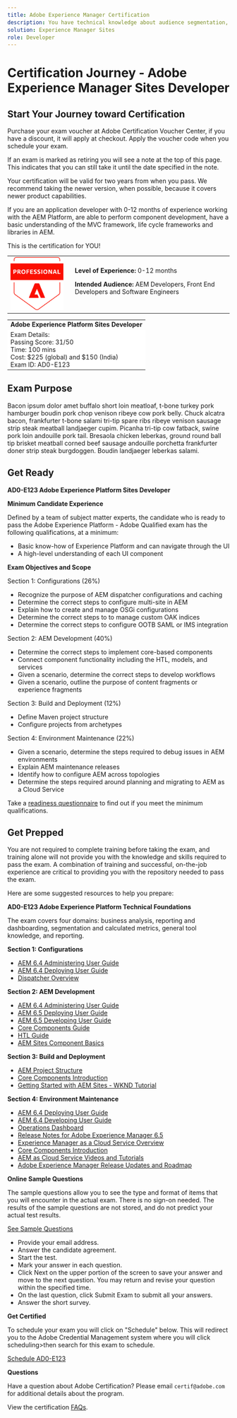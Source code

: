```yaml
---
title: Adobe Experience Manager Certification 
description: You have technical knowledge about audience segmentation, destination exports, and activation on real time basis for unified profiles that adhere to data and privacy regulations, customer data platforms (CDP) and knowledge of Adobe Experience Platform.
solution: Experience Manager Sites
role: Developer
---
```

# Certification Journey - Adobe Experience Manager Sites Developer

## Start Your Journey toward Certification

Purchase your exam voucher at Adobe Certification Voucher Center, if you have a discount, it will apply at checkout. Apply the voucher code when you schedule your exam.

If an exam is marked as retiring you will see a note at the top of this page. This indicates that you can still take it until the date specified in the note. 

Your certification will be valid for two years from when you pass. We recommend taking the newer version, when possible, because it covers newer product capabilities.

If you are an application developer with 0-12 months of experience working with the AEM Platform, are able to perform component development, have a basic understanding of the MVC framework, life cycle frameworks and libraries in AEM. 

This is the certification for YOU!

<table>
<tr  style="border: 0">
<td style="width: 160px;text-align: left">
  <img alt="Certification Badge" style="width: 120px" src="/help/certifications/assets/professional-badge.png" />
</td>
<td style="width: 400px;">
  <strong>Level of Experience: </strong> 0-12 months

  <strong>Intended Audience:</strong>
  AEM Developers, Front End Developers and Software Engineers
</tr>
</table>

<table>
 <tr  style="border: 0;">
    <td> <strong>Adobe Experience Platform Sites Developer</strong> </td>
 </tr>

 <tr style="border: 0;background-color: white;">
    <td>
    Exam Details:<br>
    Passing Score: 31/50<br>
    Time: 100 mins<br>
    Cost: $225 (global) and $150 (India)<br>
    Exam ID: AD0-E123
    </td>
 </tr>

</table>

## Exam Purpose

Bacon ipsum dolor amet buffalo short loin meatloaf, t-bone turkey pork hamburger boudin pork chop venison ribeye cow pork belly. Chuck alcatra bacon, frankfurter t-bone salami tri-tip spare ribs ribeye venison sausage strip steak meatball landjaeger cupim. Picanha tri-tip cow fatback, swine pork loin andouille pork tail. Bresaola chicken leberkas, ground round ball tip brisket meatball corned beef sausage andouille porchetta frankfurter doner strip steak burgdoggen. Boudin landjaeger leberkas salami.

## Get Ready

**AD0-E123 Adobe Experience Platform Sites Developer**

**Minimum Candidate Experience**

Defined by a team of subject matter experts, the candidate who is ready to pass the Adobe Experience Platform - Adobe Qualified exam has the following qualifications, at a minimum:

* Basic know-how of Experience Platform and can navigate through the UI
* A high-level understanding of each UI component

**Exam Objectives and Scope**

Section 1: Configurations (26%)
* Recognize the purpose of AEM dispatcher configurations and caching
* Determine the correct steps to configure multi-site in AEM
* Explain how to create and manage OSGi configurations
* Determine the correct steps to to manage custom OAK indices
* Determine the correct steps to configure OOTB SAML or IMS integration

Section 2: AEM Development (40%)
* Determine the correct steps to implement core-based components
* Connect component functionality including the HTL, models, and services
* Given a scenario, determine the correct steps to develop workflows
* Given a scenario, outline the purpose of content fragments or experience fragments

Section 3: Build and Deployment (12%)
* Define Maven project structure
* Configure projects from archetypes

Section 4: Environment Maintenance (22%)
* Given a scenario, determine the steps required to debug issues in AEM environments
* Explain AEM maintenance releases
* Identify how to configure AEM across topologies
* Determine the steps required around planning and migrating to AEM as a Cloud Service

Take a [readiness questionnaire](https://scorpion.caveon.com/launchpad/ad-q-e123-readiness-questionnaire-for-adobe-experience-manager-sites-developer-professional-exam) to find out if you meet the minimum qualifications.

## Get Prepped

You are not required to complete training before taking the exam, and training alone will not provide you with the knowledge and skills required to pass the exam. A combination of training and successful, on-the-job experience are critical to providing you with the repository needed to pass the exam.

Here are some suggested resources to help you prepare:

**AD0-E123 Adobe Experience Platform Technical Foundations**

The exam covers four domains: business analysis, reporting and dashboarding, segmentation and calculated metrics, general tool knowledge, and reporting.

**Section 1: Configurations**

* [AEM 6.4 Administering User Guide](https://experienceleague.adobe.com/docs/experience-manager-64/administering/home.html?lang=en)
* [AEM 6.4 Deploying User Guide](https://experienceleague.adobe.com/docs/experience-manager-64/deploying/home.html?lang=en)
* [Dispatcher Overview](https://experienceleague.adobe.com/docs/experience-manager-dispatcher/using/dispatcher.html?lang=en)

**Section 2: AEM Development**

* [AEM 6.4 Administering User Guide](https://experienceleague.adobe.com/docs/experience-manager-64/administering/home.html?lang=en)
* [AEM 6.5 Deploying User Guide](https://experienceleague.adobe.com/docs/experience-manager-65/deploying/home.html?lang=en)
* [AEM 6.5 Developing User Guide](https://experienceleague.adobe.com/docs/experience-manager-65/developing/home.html?lang=en)
* [Core Components Guide](https://experienceleague.adobe.com/docs/experience-manager-core-components/using/introduction.html?lang=en)
* [HTL Guide](https://experienceleague.adobe.com/docs/experience-manager-htl/using/overview.html?lang=en)
* [AEM Sites Component Basics](https://experienceleague.adobe.com/docs/experience-manager-learn/getting-started-wknd-tutorial-develop/project-archetype/component-basics.html?lang=en)

**Section 3: Build and Deployment**

* [AEM Project Structure](https://experienceleague.adobe.com/docs/experience-manager-core-components/using/introduction.html?lang=en)
* [Core Components Introduction](https://experienceleague.adobe.com/docs/experience-manager-core-components/using/introduction.html?lang=en)
* [Getting Started with AEM Sites - WKND Tutorial](https://experienceleague.adobe.com/docs/experience-manager-learn/getting-started-wknd-tutorial-develop/overview.html)


**Section 4: Environment Maintenance**

* [AEM 6.4 Deploying User Guide](https://experienceleague.adobe.com/docs/experience-manager-64/deploying/home.html?lang=en)
* [AEM 6.4 Developing User Guide](https://experienceleague.adobe.com/docs/experience-manager-64/developing/home.html?lang=en)
* [Operations Dashboard](https://experienceleague.adobe.com/docs/experience-manager-65/administering/operations/operations-dashboard.html?lang=en%20(Automated%20Maintenance%20Tasks))
* [Release Notes for Adobe Experience Manager 6.5](https://experienceleague.adobe.com/docs/experience-manager-65/release-notes/service-pack/sp-release-notes.html)
* [Experience Manager as a Cloud Service Overview](https://experienceleague.adobe.com/docs/experience-manager-cloud-service/content/home.html?lang=en)
* [Core Components Introduction](https://experienceleague.adobe.com/docs/experience-manager-core-components/using/introduction.html?lang=en)
* [AEM as Cloud Service Videos and Tutorials](https://experienceleague.adobe.com/docs/experience-manager-learn/cloud-service/overview.html?lang=en)
* [Adobe Experience Manager Release Updates and Roadmap](https://experienceleague.adobe.com/docs/experience-manager-release-information/aem-release-updates/home.html?lang=en)

**Online Sample Questions**

The sample questions allow you to see the type and format of items that you will encounter in the actual exam. There is no sign-on needed. The results of the sample questions are not stored, and do not predict your actual test results.

[See Sample Questions](https://scorpion.caveon.com/launchpad/ad3-e123-adobe-experience-manager-sites-developer-professional-sample-questions)

* Provide your email address.
* Answer the candidate agreement.
* Start the test.
* Mark your answer in each question.
* Click Next on the upper portion of the screen to save your answer and move to the next question. You may return and revise your question within the specified time.
* On the last question, click Submit Exam to submit all your answers.
* Answer the short survey.

**Get Certified**

To schedule your exam you will click on "Schedule" below. This will redirect you to the Adobe Credential Management system where you will click scheduling>then search for this exam to schedule.

[Schedule AD0-E123](https://learning.adobe.com/api.certify.json)

**Questions**

Have a question about Adobe Certification? Please email `certif@adobe.com` for additional details about the program.

View the certification [FAQs](https://solutionpartners.adobe.com/solution-partners/training_and_certification/certification/certification_faq.html#).